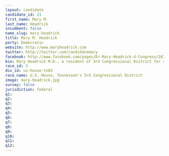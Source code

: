 ```yaml
---
layout: candidate
candidate_id: 21
first_name: Mary M.
last_name: Headrick
incumbent: false
name_slug: mary-headrick
title: Mary M. Headrick
party: Democratic
website: http://www.maryheadrick.com
twitter: http://twitter.com/candidatemary
facebook: http://www.facebook.com/pages/Dr-Mary-Headrick-4-Congress/167083473398789
bio: Mary Headrick M.D., a resident of 3rd Congressional District for 42 years, worked as a physician for thirty years in East TN ERs and at various clinics. She has an M.S. in computer science and worked in Oak Ridge's federal facilities, as a computer analyst in the 1970s. With a B.A. in mathematics, Mary taught math at the public school, Bearden Middle School. Married for 39 years, she and her husband, Detlef Matt, are parents of two, grandparents of three.
race_id: 3
div_id: us-house-tn03
race_name: U.S. House, Tennessee's 3rd Congressional District
image: mary-headrick.jpg
survey: false
jurisdiction: federal
q1: 
q2: 
q3: 
q4: 
q5: 
q6: 
q7: 
q8: 
q9: 
q10: 
q11: 
q12: 
---
```

